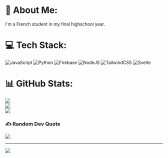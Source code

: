 # 💫 About Me:
I'm a French student in my final highschool year.


# 💻 Tech Stack:
![JavaScript](https://img.shields.io/badge/javascript-%23323330.svg?style=for-the-badge&logo=javascript&logoColor=%23F7DF1E) ![Python](https://img.shields.io/badge/python-3670A0?style=for-the-badge&logo=python&logoColor=ffdd54) ![Firebase](https://img.shields.io/badge/firebase-%23039BE5.svg?style=for-the-badge&logo=firebase) ![NodeJS](https://img.shields.io/badge/node.js-6DA55F?style=for-the-badge&logo=node.js&logoColor=white) ![TailwindCSS](https://img.shields.io/badge/tailwindcss-%2338B2AC.svg?style=for-the-badge&logo=tailwind-css&logoColor=white) ![Svelte](https://img.shields.io/badge/svelte-%23f1413d.svg?style=for-the-badge&logo=svelte&logoColor=white)
# 📊 GitHub Stats:
![](https://github-readme-stats.vercel.app/api?username=RealToddler&theme=synthwave&hide_border=false&include_all_commits=true&count_private=true)<br/>
![](https://github-readme-streak-stats.herokuapp.com/?user=RealToddler&theme=synthwave&hide_border=false)<br/>
![](https://github-readme-stats.vercel.app/api/top-langs/?username=RealToddler&theme=synthwave&hide_border=false&include_all_commits=true&count_private=true&layout=compact)

### ✍️ Random Dev Quote
![](https://quotes-github-readme.vercel.app/api?type=horizontal&theme=tokyonight)

---
[![](https://visitcount.itsvg.in/api?id=RealToddler&icon=2&color=6)](https://visitcount.itsvg.in)

<!-- Proudly created with GPRM ( https://gprm.itsvg.in ) -->
